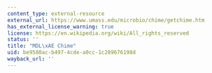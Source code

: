 ```yaml
---
content_type: external-resource
external_url: https://www.umass.edu/microbio/chime/getchime.htm
has_external_license_warning: true
license: https://en.wikipedia.org/wiki/All_rights_reserved
status: ''
title: "MDL\xAE Chime"
uid: be9580ac-b497-4cde-a0cc-1c289676198d
wayback_url: ''
---
```

